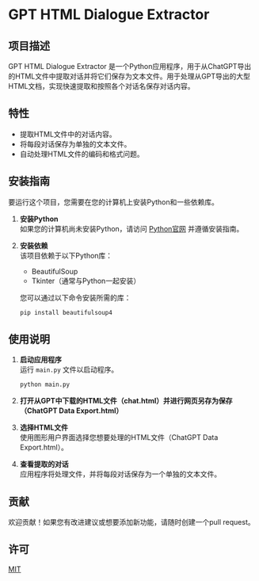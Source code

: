 # GPT HTML Dialogue Extractor 

## 项目描述
GPT HTML Dialogue Extractor 是一个Python应用程序，用于从ChatGPT导出的HTML文件中提取对话并将它们保存为文本文件。用于处理从GPT导出的大型HTML文档，实现快速提取和按照各个对话名保存对话内容。

## 特性
- 提取HTML文件中的对话内容。
- 将每段对话保存为单独的文本文件。
- 自动处理HTML文件的编码和格式问题。

## 安装指南
要运行这个项目，您需要在您的计算机上安装Python和一些依赖库。

1. **安装Python**  
   如果您的计算机尚未安装Python，请访问 [Python官网](https://www.python.org/downloads/) 并遵循安装指南。

2. **安装依赖**  
   该项目依赖于以下Python库：
   - BeautifulSoup
   - Tkinter（通常与Python一起安装）

   您可以通过以下命令安装所需的库：
   ```bash
   pip install beautifulsoup4
   ```

## 使用说明
1. **启动应用程序**  
   运行 `main.py` 文件以启动程序。
   ```bash
   python main.py
   ```

3. **打开从GPT中下载的HTML文件（chat.html）并进行网页另存为保存（ChatGPT Data Export.html）**  
   
2. **选择HTML文件**  
   使用图形用户界面选择您想要处理的HTML文件（ChatGPT Data Export.html）。
   
4. **查看提取的对话**  
   应用程序将处理文件，并将每段对话保存为一个单独的文本文件。

## 贡献
欢迎贡献！如果您有改进建议或想要添加新功能，请随时创建一个pull request。

## 许可
[MIT](https://choosealicense.com/licenses/mit/)
